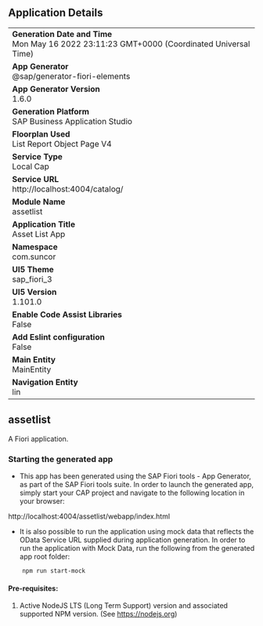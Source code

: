 ## Application Details
|               |
| ------------- |
|**Generation Date and Time**<br>Mon May 16 2022 23:11:23 GMT+0000 (Coordinated Universal Time)|
|**App Generator**<br>@sap/generator-fiori-elements|
|**App Generator Version**<br>1.6.0|
|**Generation Platform**<br>SAP Business Application Studio|
|**Floorplan Used**<br>List Report Object Page V4|
|**Service Type**<br>Local Cap|
|**Service URL**<br>http://localhost:4004/catalog/
|**Module Name**<br>assetlist|
|**Application Title**<br>Asset List App|
|**Namespace**<br>com.suncor|
|**UI5 Theme**<br>sap_fiori_3|
|**UI5 Version**<br>1.101.0|
|**Enable Code Assist Libraries**<br>False|
|**Add Eslint configuration**<br>False|
|**Main Entity**<br>MainEntity|
|**Navigation Entity**<br>lin|

## assetlist

A Fiori application.

### Starting the generated app

-   This app has been generated using the SAP Fiori tools - App Generator, as part of the SAP Fiori tools suite.  In order to launch the generated app, simply start your CAP project and navigate to the following location in your browser:

http://localhost:4004/assetlist/webapp/index.html

- It is also possible to run the application using mock data that reflects the OData Service URL supplied during application generation.  In order to run the application with Mock Data, run the following from the generated app root folder:

```
    npm run start-mock
```

#### Pre-requisites:

1. Active NodeJS LTS (Long Term Support) version and associated supported NPM version.  (See https://nodejs.org)


